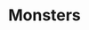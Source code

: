 ---
title: Monsters
layout: collection
permalink: /monsters/
collection: monsters
#entries_layout: grid
classes: wide
header:
  overlay_color: "#000"
  overlay_filter: "0.5"
  overlay_image: /assets/images/site-header.jpg
  caption: "Photo credit: **tomedunn**"
---
